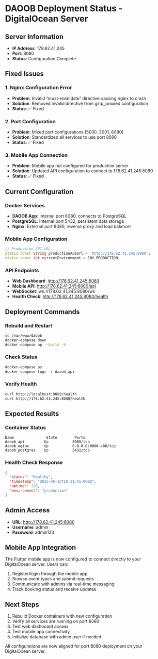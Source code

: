 # DAOOB Deployment Status - DigitalOcean Server

## Server Information
- **IP Address**: 178.62.41.245
- **Port**: 8080
- **Status**: Configuration Complete

## Fixed Issues

### 1. Nginx Configuration Error
- **Problem**: Invalid "must-revalidate" directive causing nginx to crash
- **Solution**: Removed invalid directive from gzip_proxied configuration
- **Status**: ✅ Fixed

### 2. Port Configuration
- **Problem**: Mixed port configurations (5000, 3001, 8080)
- **Solution**: Standardized all services to use port 8080
- **Status**: ✅ Fixed

### 3. Mobile App Connection
- **Problem**: Mobile app not configured for production server
- **Solution**: Updated API configuration to connect to 178.62.41.245:8080
- **Status**: ✅ Fixed

## Current Configuration

### Docker Services
- **DAOOB App**: Internal port 8080, connects to PostgreSQL
- **PostgreSQL**: Internal port 5432, persistent data storage
- **Nginx**: External port 8080, reverse proxy and load balancer

### Mobile App Configuration
```dart
// Production API URL
static const String productionApiUrl = 'http://178.62.41.245:8080';
static const int currentEnvironment = ENV_PRODUCTION;
```

### API Endpoints
- **Web Dashboard**: http://178.62.41.245:8080
- **Mobile API**: http://178.62.41.245:8080/api
- **WebSocket**: ws://178.62.41.245:8080/ws
- **Health Check**: http://178.62.41.245:8080/health

## Deployment Commands

### Rebuild and Restart
```bash
cd /var/www/daoob
docker-compose down
docker-compose up --build -d
```

### Check Status
```bash
docker-compose ps
docker-compose logs -f daoob_api
```

### Verify Health
```bash
curl http://localhost:8080/health
curl http://178.62.41.245:8080/health
```

## Expected Results

### Container Status
```
Name               State        Ports
daoob_api         Up           8080/tcp
daoob_nginx       Up           0.0.0.0:8080->80/tcp
daoob_postgres    Up           5432/tcp
```

### Health Check Response
```json
{
  "status": "healthy",
  "timestamp": "2025-06-13T18:31:41.000Z",
  "uptime": 120,
  "environment": "production"
}
```

## Admin Access
- **URL**: http://178.62.41.245:8080
- **Username**: admin
- **Password**: admin123

## Mobile App Integration
The Flutter mobile app is now configured to connect directly to your DigitalOcean server. Users can:
1. Register/login through the mobile app
2. Browse event types and submit requests
3. Communicate with admins via real-time messaging
4. Track booking status and receive updates

## Next Steps
1. Rebuild Docker containers with new configuration
2. Verify all services are running on port 8080
3. Test web dashboard access
4. Test mobile app connectivity
5. Initialize database with admin user if needed

All configurations are now aligned for port 8080 deployment on your DigitalOcean server.